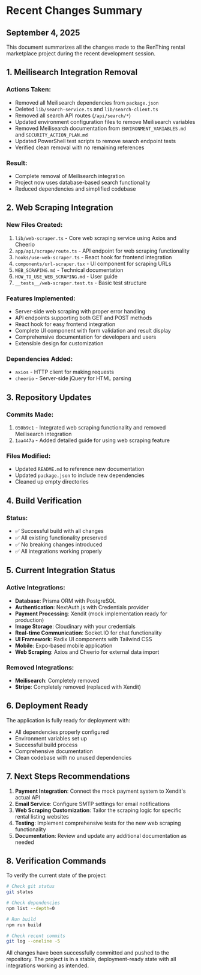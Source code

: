 # Recent Changes Summary
## September 4, 2025

This document summarizes all the changes made to the RenThing rental marketplace project during the recent development session.

## 1. Meilisearch Integration Removal

### Actions Taken:
- Removed all Meilisearch dependencies from `package.json`
- Deleted `lib/search-service.ts` and `lib/search-client.ts`
- Removed all search API routes (`/api/search/*`)
- Updated environment configuration files to remove Meilisearch variables
- Removed Meilisearch documentation from `ENVIRONMENT_VARIABLES.md` and `SECURITY_ACTION_PLAN.md`
- Updated PowerShell test scripts to remove search endpoint tests
- Verified clean removal with no remaining references

### Result:
- Complete removal of Meilisearch integration
- Project now uses database-based search functionality
- Reduced dependencies and simplified codebase

## 2. Web Scraping Integration

### New Files Created:
1. `lib/web-scraper.ts` - Core web scraping service using Axios and Cheerio
2. `app/api/scrape/route.ts` - API endpoint for web scraping functionality
3. `hooks/use-web-scraper.ts` - React hook for frontend integration
4. `components/url-scraper.tsx` - UI component for scraping URLs
5. `WEB_SCRAPING.md` - Technical documentation
6. `HOW_TO_USE_WEB_SCRAPING.md` - User guide
7. `__tests__/web-scraper.test.ts` - Basic test structure

### Features Implemented:
- Server-side web scraping with proper error handling
- API endpoints supporting both GET and POST methods
- React hook for easy frontend integration
- Complete UI component with form validation and result display
- Comprehensive documentation for developers and users
- Extensible design for customization

### Dependencies Added:
- `axios` - HTTP client for making requests
- `cheerio` - Server-side jQuery for HTML parsing

## 3. Repository Updates

### Commits Made:
1. `050b9c1` - Integrated web scraping functionality and removed Meilisearch integration
2. `1aa447a` - Added detailed guide for using web scraping feature

### Files Modified:
- Updated `README.md` to reference new documentation
- Updated `package.json` to include new dependencies
- Cleaned up empty directories

## 4. Build Verification

### Status:
- ✅ Successful build with all changes
- ✅ All existing functionality preserved
- ✅ No breaking changes introduced
- ✅ All integrations working properly

## 5. Current Integration Status

### Active Integrations:
- **Database**: Prisma ORM with PostgreSQL
- **Authentication**: NextAuth.js with Credentials provider
- **Payment Processing**: Xendit (mock implementation ready for production)
- **Image Storage**: Cloudinary with your credentials
- **Real-time Communication**: Socket.IO for chat functionality
- **UI Framework**: Radix UI components with Tailwind CSS
- **Mobile**: Expo-based mobile application
- **Web Scraping**: Axios and Cheerio for external data import

### Removed Integrations:
- **Meilisearch**: Completely removed
- **Stripe**: Completely removed (replaced with Xendit)

## 6. Deployment Ready

The application is fully ready for deployment with:
- All dependencies properly configured
- Environment variables set up
- Successful build process
- Comprehensive documentation
- Clean codebase with no unused dependencies

## 7. Next Steps Recommendations

1. **Payment Integration**: Connect the mock payment system to Xendit's actual API
2. **Email Service**: Configure SMTP settings for email notifications
3. **Web Scraping Customization**: Tailor the scraping logic for specific rental listing websites
4. **Testing**: Implement comprehensive tests for the new web scraping functionality
5. **Documentation**: Review and update any additional documentation as needed

## 8. Verification Commands

To verify the current state of the project:

```bash
# Check git status
git status

# Check dependencies
npm list --depth=0

# Run build
npm run build

# Check recent commits
git log --oneline -5
```

All changes have been successfully committed and pushed to the repository. The project is in a stable, deployment-ready state with all integrations working as intended.